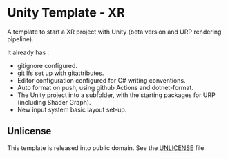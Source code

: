 # Unity Template - XR

A template to start a XR project with Unity (beta version and URP rendering pipeline).

It already has :
- gitignore configured.
- git lfs set up with gitattributes.
- Editor configuration configured for C# writing conventions.
- Auto format on push, using github Actions and dotnet-format.
- The Unity project into a subfolder, with the starting packages for URP (including Shader Graph).
- New input system basic layout set-up.

## Unlicense

This template is released into public domain. See the [UNLICENSE](./UNLICENSE) file.
